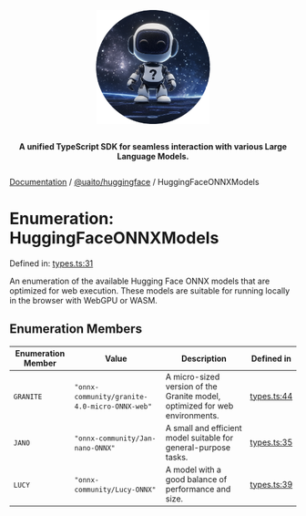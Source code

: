 <div style="display:flex; flex-direction:column; align-items:center;">
<p align="center">
  <img src="../UAITO.png" alt="UAITO Logo" width="200"/>
</p>

<p align="center">
  <strong>A unified TypeScript SDK for seamless interaction with various Large Language Models.</strong>
</p>
</div>

[Documentation](README.md) / [@uaito/huggingface](@uaito.huggingface.md) / HuggingFaceONNXModels

# Enumeration: HuggingFaceONNXModels

Defined in: [types.ts:31](https://github.com/elribonazo/uaito/blob/867719e6dfe41e527977574b6a9dd218b81d6d25/packages/huggingFace/src/types.ts#L31)

An enumeration of the available Hugging Face ONNX models that are optimized for web execution.
These models are suitable for running locally in the browser with WebGPU or WASM.

## Enumeration Members

| Enumeration Member | Value | Description | Defined in |
| ------ | ------ | ------ | ------ |
| <a id="granite"></a> `GRANITE` | `"onnx-community/granite-4.0-micro-ONNX-web"` | A micro-sized version of the Granite model, optimized for web environments. | [types.ts:44](https://github.com/elribonazo/uaito/blob/867719e6dfe41e527977574b6a9dd218b81d6d25/packages/huggingFace/src/types.ts#L44) |
| <a id="jano"></a> `JANO` | `"onnx-community/Jan-nano-ONNX"` | A small and efficient model suitable for general-purpose tasks. | [types.ts:35](https://github.com/elribonazo/uaito/blob/867719e6dfe41e527977574b6a9dd218b81d6d25/packages/huggingFace/src/types.ts#L35) |
| <a id="lucy"></a> `LUCY` | `"onnx-community/Lucy-ONNX"` | A model with a good balance of performance and size. | [types.ts:39](https://github.com/elribonazo/uaito/blob/867719e6dfe41e527977574b6a9dd218b81d6d25/packages/huggingFace/src/types.ts#L39) |
